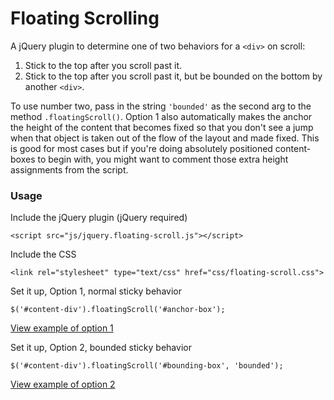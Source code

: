 # Floating Scrolling

A jQuery plugin to determine one of two behaviors for a ``<div>`` on scroll:
  1. Stick to the top after you scroll past it.
  2. Stick to the top after you scroll past it, but be bounded on the bottom by another ``<div>``. 

To use number two, pass in the string ``'bounded'`` as the second arg to the method ``.floatingScroll()``.
Option 1 also automatically makes the anchor the height of the content that becomes fixed so that you don't see a jump when that object is taken out of the flow of the layout and made fixed. This is good for most cases but if you're doing absolutely positioned content-boxes to begin with, you might want to comment those extra height assignments from the script.

### Usage

Include the jQuery plugin (jQuery required)

````
<script src="js/jquery.floating-scroll.js"></script>
````

Include the CSS 

````
<link rel="stylesheet" type="text/css" href="css/floating-scroll.css">
````

Set it up, Option 1, normal sticky behavior

````
$('#content-div').floatingScroll('#anchor-box');
````

<a href="http://mhkeller.github.io/floating-scroll/anchor-behavior.html" target="_blank">View example of option 1</a>

Set it up, Option 2, bounded sticky behavior

````
$('#content-div').floatingScroll('#bounding-box', 'bounded');
````

<a href="http://mhkeller.github.io/floating-scroll/bounded-behavior.html" target="_blank">View example of option 2</a>
